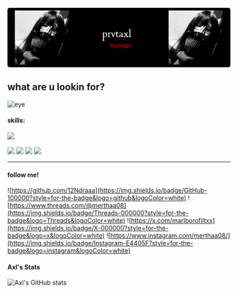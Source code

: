 ![hello](./img/github-header-image.png)
## what are u lookin for?
![eye](https://media3.giphy.com/media/v1.Y2lkPTc5MGI3NjExNmdtZnNkdm9hMmxiYnN6ZTlnbXNic3ljMmxrcWFyZmxlMTY5ZmV5eSZlcD12MV9pbnRlcm5hbF9naWZfYnlfaWQmY3Q9Zw/n3UBd63oVlQLC/giphy.gif)

<!--
**12Ndraaa/12Ndraaa** is a ✨ _special_ ✨ repository because its `README.md` (this file) appears on your GitHub profile.

Here are some ideas to get you started:

- 🔭 I’m currently working on ...
- 🌱 I’m currently learning ...
- 👯 I’m looking to collaborate on ...
- 🤔 I’m looking for help with ...
- 💬 Ask me about ...
- 📫 How to reach me: ...
- 😄 Pronouns: ...
- ⚡ Fun fact: ...
-->

#### skills:
<p align="left">
  <a href="https://skillicons.dev">
    <img src="https://skillicons.dev/icons?i=html,css,php,python,js" />
  </a>
</p>

<img src="https://img.shields.io/badge/HTML5-E34F26?style=for-the-badge&logo=html5&logoColor=white" />
<img src="https://img.shields.io/badge/CSS3-1572B6?style=for-the-badge&logo=css3&logoColor=white" />
<img src="https://img.shields.io/badge/PHP-777BB4?style=for-the-badge&logo=php&logoColor=white" />
<img src="https://img.shields.io/badge/Python-FFD43B?style=for-the-badge&logo=python&logoColor=blue" />

___

#### follow me!
![https://github.com/12Ndraaa](https://img.shields.io/badge/GitHub-100000?style=for-the-badge&logo=github&logoColor=white) ![https://www.threads.com/@merthaa08](https://img.shields.io/badge/Threads-000000?style=for-the-badge&logo=Threads&logoColor=white)
![https://x.com/marlborofiltxx](https://img.shields.io/badge/X-000000?style=for-the-badge&logo=x&logoColor=white) ![https://www.instagram.com/merthaa08/](https://img.shields.io/badge/Instagram-E4405F?style=for-the-badge&logo=instagram&logoColor=white)

#### Axl's Stats
![Axl's GitHub stats](https://github-readme-stats.vercel.app/api?username=12Ndraaa&hide=stars,prs,issues,contribs&show_icons=true&theme=dark)